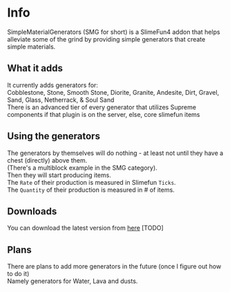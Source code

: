 # Info
SimpleMaterialGenerators (SMG for short) is a SlimeFun4 addon that helps alleviate some of the grind by providing simple generators that create simple materials.<br>

## What it adds
It currently adds generators for:<br>
Cobblestone, Stone, Smooth Stone, Diorite, Granite, Andesite, Dirt, Gravel, Sand, Glass, Netherrack, & Soul Sand<br>
There is an advanced tier of every generator that utilizes Supreme components if that plugin is on the server, else, core slimefun items<br>

## Using the generators
The generators by themselves will do nothing - at least not until they have a chest (directly) above them.<br>
(There's a multiblock example in the SMG category).<br>
Then they will start producing items.<br>
The `Rate` of their production is measured in Slimefun `Ticks`.<br>
The `Quantity` of their production is measured in # of items.<br>

## Downloads
You can download the latest version from [here]() [TODO]<br>

## Plans
There are plans to add more generators in the future (once I figure out how to do it)<br>
Namely generators for Water, Lava and dusts.<br>
